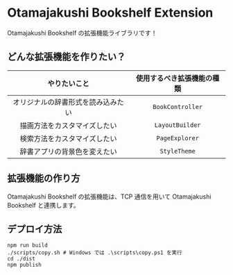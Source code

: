 # Otamajakushi Bookshelf Extension

Otamajakushi Bookshelf の拡張機能ライブラリです！

## どんな拡張機能を作りたい？

|            やりたいこと            | 使用するべき拡張機能の種類 |
| :--------------------------------: | :------------------------: |
| オリジナルの辞書形式を読み込みたい |      `BookController`      |
|    描画方法をカスタマイズしたい    |      `LayoutBuilder`       |
|    検索方法をカスタマイズしたい    |       `PageExplorer`       |
|    辞書アプリの背景色を変えたい    |        `StyleTheme`        |

## 拡張機能の作り方

Otamajakushi Bookshelf の拡張機能は、TCP 通信を用いて Otamajakushi Bookshelf と連携します。

## デプロイ方法

```console
npm run build
./scripts/copy.sh # Windows では .\scripts\copy.ps1 を実行
cd ./dist
npm publish
```

